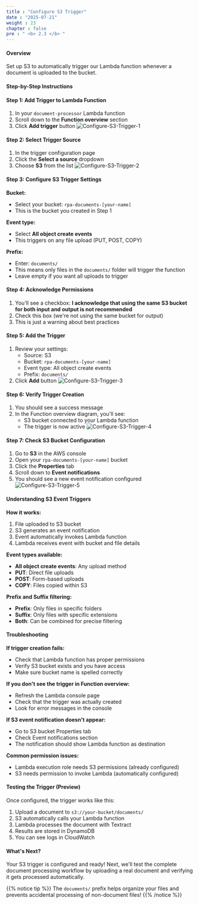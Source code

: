 ```yaml
---
title : "Configure S3 Trigger"
date : "2025-07-21"
weight : 23
chapter : false
pre : " <b> 2.3 </b> "
---
```


#### Overview
Set up S3 to automatically trigger our Lambda function whenever a document is uploaded to the bucket.

#### Step-by-Step Instructions

#### Step 1: Add Trigger to Lambda Function
1. In your `document-processor` Lambda function
2. Scroll down to the **Function overview** section
3. Click **Add trigger** button
![Configure-S3-Trigger-1](/images/2/Configure-S3-Trigger-1.png)

#### Step 2: Select Trigger Source
1. In the trigger configuration page
2. Click the **Select a source** dropdown
3. Choose **S3** from the list
![Configure-S3-Trigger-2](/images/2/Configure-S3-Trigger-2.png)

#### Step 3: Configure S3 Trigger Settings
**Bucket:**
- Select your bucket: `rpa-documents-[your-name]`
- This is the bucket you created in Step 1

**Event type:**
- Select **All object create events**
- This triggers on any file upload (PUT, POST, COPY)

**Prefix:**
- Enter: `documents/`
- This means only files in the `documents/` folder will trigger the function
- Leave empty if you want all uploads to trigger


#### Step 4: Acknowledge Permissions
1. You'll see a checkbox: **I acknowledge that using the same S3 bucket for both input and output is not recommended**
2. Check this box (we're not using the same bucket for output)
3. This is just a warning about best practices

#### Step 5: Add the Trigger
1. Review your settings:
   - Source: S3
   - Bucket: `rpa-documents-[your-name]`
   - Event type: All object create events
   - Prefix: `documents/` 
2. Click **Add** button
![Configure-S3-Trigger-3](/images/2/Configure-S3-Trigger-3.png)

#### Step 6: Verify Trigger Creation
1. You should see a success message
2. In the Function overview diagram, you'll see:
   - S3 bucket connected to your Lambda function
   - The trigger is now active
![Configure-S3-Trigger-4](/images/2/Configure-S3-Trigger-4.png)

#### Step 7: Check S3 Bucket Configuration
1. Go to **S3** in the AWS console
2. Open your `rpa-documents-[your-name]` bucket
3. Click the **Properties** tab
4. Scroll down to **Event notifications**
5. You should see a new event notification configured
![Configure-S3-Trigger-5](/images/2/Configure-S3-Trigger-5.png)

#### Understanding S3 Event Triggers
**How it works:**
1. File uploaded to S3 bucket
2. S3 generates an event notification
3. Event automatically invokes Lambda function
4. Lambda receives event with bucket and file details

**Event types available:**
- **All object create events**: Any upload method
- **PUT**: Direct file uploads
- **POST**: Form-based uploads
- **COPY**: Files copied within S3

**Prefix and Suffix filtering:**
- **Prefix**: Only files in specific folders
- **Suffix**: Only files with specific extensions
- **Both**: Can be combined for precise filtering

#### Troubleshooting
**If trigger creation fails:**
- Check that Lambda function has proper permissions
- Verify S3 bucket exists and you have access
- Make sure bucket name is spelled correctly

**If you don't see the trigger in Function overview:**
- Refresh the Lambda console page
- Check that the trigger was actually created
- Look for error messages in the console

**If S3 event notification doesn't appear:**
- Go to S3 bucket Properties tab
- Check Event notifications section
- The notification should show Lambda function as destination

**Common permission issues:**
- Lambda execution role needs S3 permissions (already configured)
- S3 needs permission to invoke Lambda (automatically configured)

#### Testing the Trigger (Preview)
Once configured, the trigger works like this:
1. Upload a document to `s3://your-bucket/documents/`
2. S3 automatically calls your Lambda function
3. Lambda processes the document with Textract
4. Results are stored in DynamoDB
5. You can see logs in CloudWatch

#### What's Next?
Your S3 trigger is configured and ready! Next, we'll test the complete document processing workflow by uploading a real document and verifying it gets processed automatically.

{{% notice tip %}}
The `documents/` prefix helps organize your files and prevents accidental processing of non-document files!
{{% /notice %}}